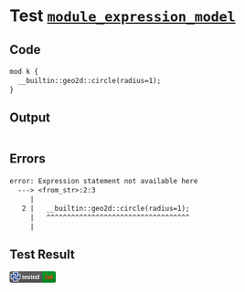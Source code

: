 # Test [`module_expression_model`](/doc/tests/statement_usage.md#L208)

## Code

```µcad
mod k {
  __builtin::geo2d::circle(radius=1);
}

```

## Output

```,plain
```

## Errors

```,plain
error: Expression statement not available here
  ---> <from_str>:2:3
     |
   2 |   __builtin::geo2d::circle(radius=1);
     |   ^^^^^^^^^^^^^^^^^^^^^^^^^^^^^^^^^^^
     |
```

## Test Result

![FAILED AS EXPECTED](/doc/tests/.test/module_expression_model.png)
